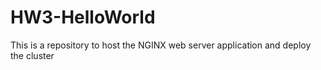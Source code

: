 # HW3-HelloWorld
This is a repository to host the NGINX web server application and deploy the cluster
